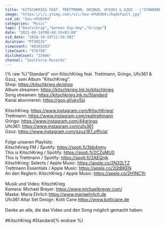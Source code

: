 ```yaml
---
title: "KITSCHKRIEG FEAT. TRETTMANN, GRINGO, UFO361 & GZUZ - \"STANDARD\" (OFFICIAL VIDEO)"
image: "https:\/\/i.ytimg.com\/vi\/Sou-nPU6VK4\/hqdefault.jpg"
vid_id: "Sou-nPU6VK4"
categories: "Music"
tags: ["Deutschrap","German Hip-Hop","Gringo"]
date: "2021-09-14T08:48:33+03:00"
vid_date: "2018-10-19T11:58:38Z"
duration: "PT3M23S"
viewcount: "60183343"
likeCount: "576798"
dislikeCount: "23466"
channel: "SoulForce Records"
---
```

{% raw %}&quot;Standard&quot; von KitschKrieg feat. Trettmann, Gringo, Ufo361 &amp; Gzuz, vom Album &quot;KitschKrieg&quot;.<br />Shop: <a rel="nofollow" target="blank" href="https://kitschkrieg.de/shop">https://kitschkrieg.de/shop</a><br />Album streamen: <a rel="nofollow" target="blank" href="https://kitschkrieg.lnk.to/kitschkrieg">https://kitschkrieg.lnk.to/kitschkrieg</a><br />Song streamen: <a rel="nofollow" target="blank" href="https://kitschkrieg.lnk.to/Standard">https://kitschkrieg.lnk.to/Standard</a><br />Kanal abonnieren: <a rel="nofollow" target="blank" href="https://goo.gl/uky5si">https://goo.gl/uky5si</a><br /><br />KitschKrieg: <a rel="nofollow" target="blank" href="https://www.instagram.com/KitschKrieg/">https://www.instagram.com/KitschKrieg/</a><br />Trettmann: <a rel="nofollow" target="blank" href="https://www.instagram.com/realtrettmann">https://www.instagram.com/realtrettmann</a><br />Gringo: <a rel="nofollow" target="blank" href="https://www.instagram.com/44gringo">https://www.instagram.com/44gringo</a><br />Ufo361: <a rel="nofollow" target="blank" href="https://www.instagram.com/ufo361">https://www.instagram.com/ufo361</a><br />Gzuz: <a rel="nofollow" target="blank" href="https://www.instagram.com/gzuz187_official">https://www.instagram.com/gzuz187_official</a><br /><br />Folge unseren Playlists:<br />KitschKrieg FM /  Spotify: <a rel="nofollow" target="blank" href="https://spoti.fi/3bb4nmy​">https://spoti.fi/3bb4nmy​</a><br />This is KitschKrieg / Spotify: <a rel="nofollow" target="blank" href="https://spoti.fi/2CZqMU0">https://spoti.fi/2CZqMU0</a><br />This is Trettmann / Spotify: <a rel="nofollow" target="blank" href="https://spoti.fi/2AEQnjk">https://spoti.fi/2AEQnjk</a><br />KitschKrieg: Selects / Apple Music: <a rel="nofollow" target="blank" href="https://apple.co/2N32LTZ">https://apple.co/2N32LTZ</a><br />Trettmann Essentials / Apple Music: <a rel="nofollow" target="blank" href="https://apple.co/2QtBKEN">https://apple.co/2QtBKEN</a><br />An den Reglern: KitschKrieg / Apple Music: <a rel="nofollow" target="blank" href="https://apple.co/2H1NC1h">https://apple.co/2H1NC1h</a><br /><br />Musik und Video: KitschKrieg<br />Kamera: Michael Breyer: <a rel="nofollow" target="blank" href="https://www.michaelbreyer.com/">https://www.michaelbreyer.com/</a><br />Maske: Maria Ehrlich <a rel="nofollow" target="blank" href="https://www.mariaehrlich.de">https://www.mariaehrlich.de</a> <br />Ufo361 Altar Set Design: Kotti Cane <a rel="nofollow" target="blank" href="https://www.kotticane.de">https://www.kotticane.de</a><br /><br />Danke an alle, die das Video und den Song möglich gemacht haben. <br /><br />#KitschKrieg #Standard{% endraw %}
